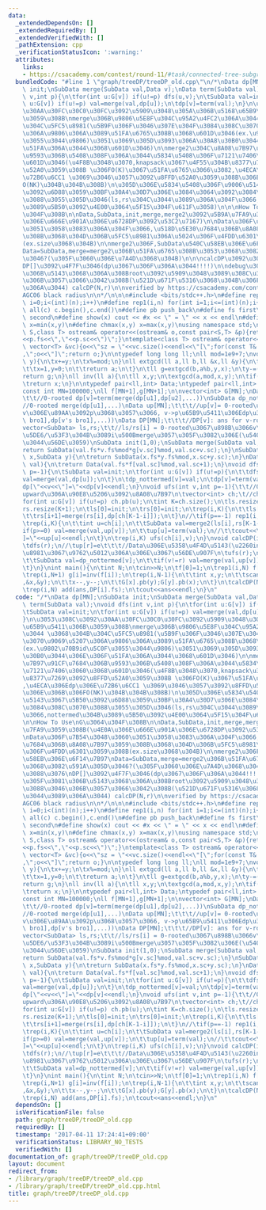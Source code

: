 ```yaml
---
data:
  _extendedDependsOn: []
  _extendedRequiredBy: []
  _extendedVerifiedWith: []
  _pathExtension: cpp
  _verificationStatusIcon: ':warning:'
  attributes:
    links:
    - https://csacademy.com/contest/round-11/#task/connected-tree-subgraphs
  bundledCode: "#line 1 \"graph/treeDP/treeDP_old.cpp\"\n/*\nData dp[MN];\nSubData\
    \ init;\nSubData merge(SubData val,Data v);\nData term(SubData val);\nvoid dfs(int\
    \ v,int p){\n\tfor(int u:G[v]) if(u!=p) dfs(u,v);\n\tSubData val=init;\n\tfor(int\
    \ u:G[v]) if(u!=p) val=merge(val,dp[u]);\n\tdp[v]=term(val);\n}\n\u3053\u308C\u3092\
    \u30AA\u30FC\u30C0\u30FC\u3092\u5909\u3048\u305A\u306B\u5168\u65B9\u5411\u306B\
    \u3059\u308B\nmerge\u306B\u9806\u5E8F\u304C\u95A2\u4FC2\u306A\u3044 \u3068\u304B\
    \u304C\u5FC5\u8981(\u5B9F\u306F\u3046\u307E\u304F\u3084\u308C\u3070\u9069\u5207\
    \u306A\u9806\u306A\u3089\u51FA\u6765\u308B\u3068\u601D\u3046(ex.\u9802\u70B9id\u5C0F\
    \u3055\u3044\u9806)\u3051\u3069\u305D\u3093\u306A\u30A8\u30B0\u3044\u306E\u306F\
    \u51FA\u306A\u3044\u3068\u601D\u3046)\n\nmerge2\u304C\u8A08\u7B97\u91CF\u7684\u306B\
    \u9593\u306B\u5408\u308F\u306A\u3044\u5834\u5408\u306F\u7121\u7406\u3060\u3068\
    \u601D\u3046(\u4F8B\u3048\u3070,knapsack\u3067\u4F55\u304B\u8377\u7269\u3092\u8FFD\
    \u52A0\u3059\u308B \u306FO(K)\u3067\u51FA\u6765\u3066\u3082,\u4ECA\u306Edp\u306E\
    \u72B6\u6CC1 \u3069\u3046\u3057\u3092\u8FFD\u52A0\u3059\u308B\u306E\u306B\u306F\
    O(NK)\u304B\u304B\u308B)\n\u305D\u306E\u5834\u5408\u306F\u9006\u5143\u3067\u5B50\
    \u3092\u6D88\u3059\u30BF\u30A4\u30D7\u306E\u3084\u3064\u3092\u3084\u308C\u3070\
    \u3088\u3055\u305D\u3046(ls,rs\u304C\u3044\u3089\u306A\u304F\u3066,nottermed\u304B\
    \u3089\u5B50\u3092\u4E00\u3064\u5F15\u304F\u611F\u3058)\n\n\nHow To Use\nG\u3064\
    \u304F\u308B\n\nData,SubData,init,merge,merge2\u3092\u5B9A\u7FA9\u3059\u308B(\u4E0A\
    \u306E\u666E\u901A\u306E\u6728DP\u3092\u53C2\u7167)\n\nData\u306F\u7B54\u3048\u3060\
    \u3051\u3058\u3083\u306A\u304F\u3066,\u518D\u5E30\u7684\u306B\u8A08\u7B97\u3059\
    \u308B\u3068\u304D\u306B\u5FC5\u8981\u306A\u5024\u306F\u4FDD\u6301\u3059\u308B\
    (ex.size\u3068\u304B)\n\nmerge2\u306F,SubData\u540C\u58EB\u306E\u6F14\u7B97\n\
    Data=SubData,merge=merge2\u306B\u51FA\u6765\u308B\u3053\u3068\u3082\u591A\u305D\
    \u3046?(\u305F\u3060\u306E\u7A4D\u3068\u304B)\n\n\ncalcDP\u3092\u3088\u3076\n\
    DP[]\u3092\u4F7F\u3046(dp\u3067\u306F\u306A\u3044!!!!)\n\ndebug\u306E\u305F\u3081\
    \u306B\u5143\u3068\u306A\u308Broot\u3092\u5909\u3048\u3089\u308C\u308B\u3088\u3046\
    \u306B\u3057\u3066\u3042\u308B(\u521D\u671F\u5316\u3068\u304B\u306F\u3044\u3089\
    \u306A\u3044) calcDP(N,r)\n\nverified by https://csacademy.com/contest/round-11/#task/connected-tree-subgraphs\n\
    AGC06 black radius\n\n*/\n\n\n#include <bits/stdc++.h>\n#define rep(i,n) for(int\
    \ i=0;i<(int)(n);i++)\n#define rep1(i,n) for(int i=1;i<=(int)(n);i++)\n#define\
    \ all(c) c.begin(),c.end()\n#define pb push_back\n#define fs first\n#define sc\
    \ second\n#define show(x) cout << #x << \" = \" << x << endl\n#define chmin(x,y)\
    \ x=min(x,y)\n#define chmax(x,y) x=max(x,y)\nusing namespace std;\ntemplate<class\
    \ S,class T> ostream& operator<<(ostream& o,const pair<S,T> &p){return o<<\"(\"\
    <<p.fs<<\",\"<<p.sc<<\")\";}\ntemplate<class T> ostream& operator<<(ostream& o,const\
    \ vector<T> &vc){o<<\"sz = \"<<vc.size()<<endl<<\"[\";for(const T& v:vc) o<<v<<\"\
    ,\";o<<\"]\";return o;}\n\ntypedef long long ll;\nll mod=1e9+7;\nvoid add(ll &x,ll\
    \ y){\n\tx+=y;\n\tx%=mod;\n}\nll extgcd(ll a,ll b,ll &x,ll &y){\n\tif(b==0){\n\
    \t\tx=1,y=0;\n\t\treturn a;\n\t}\n\tll g=extgcd(b,a%b,y,x);\n\ty-=(a/b)*x;\n\t\
    return g;\n}\nll inv(ll a){\n\tll x,y;\n\textgcd(a,mod,x,y);\n\tif(x<0) x+=mod;\n\
    \treturn x;\n}\n\ntypedef pair<ll,int> Data;\ntypedef pair<ll,int> SubData;\n\n\
    const int MN=100000;\nll f[MN+1],g[MN+1];\n\nvector<int> G[MN];\nData dp[MN];\t\
    \t\t//0-rooted dp[v]=term(merge(dp[u1],dp[u2],...))\nSubData dp_nottermed[MN];\t\
    //0-rooted merge(dp[u1],...)\nData up[MN];\t\t\t//up[v]= 0-rooted\u3067\u306E\
    v\u306E\u89AA\u3092p\u3068\u3057\u3066, v->p\u65B9\u5411\u306Edp\u306E\u5024 term(merge(up[p],dp[v's\
    \ bro1],dp[v's bro1],...))\nData DP[MN];\t\t\t//DP[v]: ans for v-rooted tree\n\
    vector<SubData> ls,rs;\t\t//ls/rs[i] = 0-rooted\u3067\u898B\u3066v\u306Echildren\u3092\
    \u5DE6/\u53F3\u304B\u3089i\u500Bmerge\u3057\u305F\u3082\u306E(\u5404v\u3067\u4F7F\
    \u3044\u56DE\u3059)\nSubData init(1,0);\nSubData merge(SubData val,Data v){\n\t\
    return SubData(val.fs*v.fs%mod*g[v.sc]%mod,val.sc+v.sc);\n}\nSubData merge2(SubData\
    \ x,SubData y){\n\treturn SubData(x.fs*y.fs%mod,x.sc+y.sc);\n}\nData term(SubData\
    \ val){\n\treturn Data(val.fs*f[val.sc]%mod,val.sc+1);\n}\nvoid dfs(int v,int\
    \ p=-1){\n\tSubData val=init;\n\tfor(int u:G[v]) if(u!=p){\n\t\tdfs(u,v);\n\t\t\
    val=merge(val,dp[u]);\n\t}\n\tdp_nottermed[v]=val;\n\tdp[v]=term(val);\n//\tcout<<\"\
    dp[\"<<v<<\"]=\"<<dp[v]<<endl;\n}\nvoid ufs(int v,int p=-1){\t\t//0-rooted\u3067\
    upward\u306A\u90E8\u5206\u3092\u8A08\u7B97\n\tvector<int> ch;\t//children\n\t\
    for(int u:G[v]) if(u!=p) ch.pb(u);\n\tint K=ch.size();\n\tls.resize(K+1);\n\t\
    rs.resize(K+1);\n\tls[0]=init;\n\trs[0]=init;\n\trep(i,K){\n\t\tls[i+1]=merge(ls[i],dp[ch[i]]);\n\
    \t\trs[i+1]=merge(rs[i],dp[ch[K-1-i]]);\n\t}\n//\tif(p==-1) rep1(i,K) show(ls[i]),show(rs[i]);\n\
    \trep(i,K){\n\t\tint u=ch[i];\n\t\tSubData val=merge2(ls[i],rs[K-1-i]);\n\t\t\
    if(p>=0) val=merge(val,up[v]);\n\t\tup[u]=term(val);\n//\t\tcout<<\"up[\"<<u<<\"\
    ]=\"<<up[u]<<endl;\n\t}\n\trep(i,K) ufs(ch[i],v);\n}\nvoid calcDP(int N,int r=0){\n\
    \tdfs(r);\n//\tup[r]=e\t\t\t//Data\u306E\u5358\u4F4D\u5143(\u2260init)\u304C\u5FC5\
    \u8981\u3067\u9762\u5012\u306A\u306E\u3067\u56DE\u907F\n\tufs(r);\n\trep(v,N){\n\
    \t\tSubData val=dp_nottermed[v];\n\t\tif(v!=r) val=merge(val,up[v]);\n\t\tDP[v]=term(val);\n\
    \t}\n}\nint main(){\n\tint N;\n\tcin>>N;\n\tf[0]=1;\n\trep1(i,N) f[i]=f[i-1]*i%mod;\n\
    \trep(i,N+1) g[i]=inv(f[i]);\n\trep(i,N-1){\n\t\tint x,y;\n\t\tscanf(\"%d %d\"\
    ,&x,&y);\n\t\tx--,y--;\n\t\tG[x].pb(y);G[y].pb(x);\n\t}\n\tcalcDP(N);\n\tll ans=0;\n\
    \trep(i,N) add(ans,DP[i].fs);\n\tcout<<ans<<endl;\n}\n"
  code: "/*\nData dp[MN];\nSubData init;\nSubData merge(SubData val,Data v);\nData\
    \ term(SubData val);\nvoid dfs(int v,int p){\n\tfor(int u:G[v]) if(u!=p) dfs(u,v);\n\
    \tSubData val=init;\n\tfor(int u:G[v]) if(u!=p) val=merge(val,dp[u]);\n\tdp[v]=term(val);\n\
    }\n\u3053\u308C\u3092\u30AA\u30FC\u30C0\u30FC\u3092\u5909\u3048\u305A\u306B\u5168\
    \u65B9\u5411\u306B\u3059\u308B\nmerge\u306B\u9806\u5E8F\u304C\u95A2\u4FC2\u306A\
    \u3044 \u3068\u304B\u304C\u5FC5\u8981(\u5B9F\u306F\u3046\u307E\u304F\u3084\u308C\
    \u3070\u9069\u5207\u306A\u9806\u306A\u3089\u51FA\u6765\u308B\u3068\u601D\u3046\
    (ex.\u9802\u70B9id\u5C0F\u3055\u3044\u9806)\u3051\u3069\u305D\u3093\u306A\u30A8\
    \u30B0\u3044\u306E\u306F\u51FA\u306A\u3044\u3068\u601D\u3046)\n\nmerge2\u304C\u8A08\
    \u7B97\u91CF\u7684\u306B\u9593\u306B\u5408\u308F\u306A\u3044\u5834\u5408\u306F\
    \u7121\u7406\u3060\u3068\u601D\u3046(\u4F8B\u3048\u3070,knapsack\u3067\u4F55\u304B\
    \u8377\u7269\u3092\u8FFD\u52A0\u3059\u308B \u306FO(K)\u3067\u51FA\u6765\u3066\u3082\
    ,\u4ECA\u306Edp\u306E\u72B6\u6CC1 \u3069\u3046\u3057\u3092\u8FFD\u52A0\u3059\u308B\
    \u306E\u306B\u306FO(NK)\u304B\u304B\u308B)\n\u305D\u306E\u5834\u5408\u306F\u9006\
    \u5143\u3067\u5B50\u3092\u6D88\u3059\u30BF\u30A4\u30D7\u306E\u3084\u3064\u3092\
    \u3084\u308C\u3070\u3088\u3055\u305D\u3046(ls,rs\u304C\u3044\u3089\u306A\u304F\
    \u3066,nottermed\u304B\u3089\u5B50\u3092\u4E00\u3064\u5F15\u304F\u611F\u3058)\n\
    \n\nHow To Use\nG\u3064\u304F\u308B\n\nData,SubData,init,merge,merge2\u3092\u5B9A\
    \u7FA9\u3059\u308B(\u4E0A\u306E\u666E\u901A\u306E\u6728DP\u3092\u53C2\u7167)\n\
    \nData\u306F\u7B54\u3048\u3060\u3051\u3058\u3083\u306A\u304F\u3066,\u518D\u5E30\
    \u7684\u306B\u8A08\u7B97\u3059\u308B\u3068\u304D\u306B\u5FC5\u8981\u306A\u5024\
    \u306F\u4FDD\u6301\u3059\u308B(ex.size\u3068\u304B)\n\nmerge2\u306F,SubData\u540C\
    \u58EB\u306E\u6F14\u7B97\nData=SubData,merge=merge2\u306B\u51FA\u6765\u308B\u3053\
    \u3068\u3082\u591A\u305D\u3046?(\u305F\u3060\u306E\u7A4D\u3068\u304B)\n\n\ncalcDP\u3092\
    \u3088\u3076\nDP[]\u3092\u4F7F\u3046(dp\u3067\u306F\u306A\u3044!!!!)\n\ndebug\u306E\
    \u305F\u3081\u306B\u5143\u3068\u306A\u308Broot\u3092\u5909\u3048\u3089\u308C\u308B\
    \u3088\u3046\u306B\u3057\u3066\u3042\u308B(\u521D\u671F\u5316\u3068\u304B\u306F\
    \u3044\u3089\u306A\u3044) calcDP(N,r)\n\nverified by https://csacademy.com/contest/round-11/#task/connected-tree-subgraphs\n\
    AGC06 black radius\n\n*/\n\n\n#include <bits/stdc++.h>\n#define rep(i,n) for(int\
    \ i=0;i<(int)(n);i++)\n#define rep1(i,n) for(int i=1;i<=(int)(n);i++)\n#define\
    \ all(c) c.begin(),c.end()\n#define pb push_back\n#define fs first\n#define sc\
    \ second\n#define show(x) cout << #x << \" = \" << x << endl\n#define chmin(x,y)\
    \ x=min(x,y)\n#define chmax(x,y) x=max(x,y)\nusing namespace std;\ntemplate<class\
    \ S,class T> ostream& operator<<(ostream& o,const pair<S,T> &p){return o<<\"(\"\
    <<p.fs<<\",\"<<p.sc<<\")\";}\ntemplate<class T> ostream& operator<<(ostream& o,const\
    \ vector<T> &vc){o<<\"sz = \"<<vc.size()<<endl<<\"[\";for(const T& v:vc) o<<v<<\"\
    ,\";o<<\"]\";return o;}\n\ntypedef long long ll;\nll mod=1e9+7;\nvoid add(ll &x,ll\
    \ y){\n\tx+=y;\n\tx%=mod;\n}\nll extgcd(ll a,ll b,ll &x,ll &y){\n\tif(b==0){\n\
    \t\tx=1,y=0;\n\t\treturn a;\n\t}\n\tll g=extgcd(b,a%b,y,x);\n\ty-=(a/b)*x;\n\t\
    return g;\n}\nll inv(ll a){\n\tll x,y;\n\textgcd(a,mod,x,y);\n\tif(x<0) x+=mod;\n\
    \treturn x;\n}\n\ntypedef pair<ll,int> Data;\ntypedef pair<ll,int> SubData;\n\n\
    const int MN=100000;\nll f[MN+1],g[MN+1];\n\nvector<int> G[MN];\nData dp[MN];\t\
    \t\t//0-rooted dp[v]=term(merge(dp[u1],dp[u2],...))\nSubData dp_nottermed[MN];\t\
    //0-rooted merge(dp[u1],...)\nData up[MN];\t\t\t//up[v]= 0-rooted\u3067\u306E\
    v\u306E\u89AA\u3092p\u3068\u3057\u3066, v->p\u65B9\u5411\u306Edp\u306E\u5024 term(merge(up[p],dp[v's\
    \ bro1],dp[v's bro1],...))\nData DP[MN];\t\t\t//DP[v]: ans for v-rooted tree\n\
    vector<SubData> ls,rs;\t\t//ls/rs[i] = 0-rooted\u3067\u898B\u3066v\u306Echildren\u3092\
    \u5DE6/\u53F3\u304B\u3089i\u500Bmerge\u3057\u305F\u3082\u306E(\u5404v\u3067\u4F7F\
    \u3044\u56DE\u3059)\nSubData init(1,0);\nSubData merge(SubData val,Data v){\n\t\
    return SubData(val.fs*v.fs%mod*g[v.sc]%mod,val.sc+v.sc);\n}\nSubData merge2(SubData\
    \ x,SubData y){\n\treturn SubData(x.fs*y.fs%mod,x.sc+y.sc);\n}\nData term(SubData\
    \ val){\n\treturn Data(val.fs*f[val.sc]%mod,val.sc+1);\n}\nvoid dfs(int v,int\
    \ p=-1){\n\tSubData val=init;\n\tfor(int u:G[v]) if(u!=p){\n\t\tdfs(u,v);\n\t\t\
    val=merge(val,dp[u]);\n\t}\n\tdp_nottermed[v]=val;\n\tdp[v]=term(val);\n//\tcout<<\"\
    dp[\"<<v<<\"]=\"<<dp[v]<<endl;\n}\nvoid ufs(int v,int p=-1){\t\t//0-rooted\u3067\
    upward\u306A\u90E8\u5206\u3092\u8A08\u7B97\n\tvector<int> ch;\t//children\n\t\
    for(int u:G[v]) if(u!=p) ch.pb(u);\n\tint K=ch.size();\n\tls.resize(K+1);\n\t\
    rs.resize(K+1);\n\tls[0]=init;\n\trs[0]=init;\n\trep(i,K){\n\t\tls[i+1]=merge(ls[i],dp[ch[i]]);\n\
    \t\trs[i+1]=merge(rs[i],dp[ch[K-1-i]]);\n\t}\n//\tif(p==-1) rep1(i,K) show(ls[i]),show(rs[i]);\n\
    \trep(i,K){\n\t\tint u=ch[i];\n\t\tSubData val=merge2(ls[i],rs[K-1-i]);\n\t\t\
    if(p>=0) val=merge(val,up[v]);\n\t\tup[u]=term(val);\n//\t\tcout<<\"up[\"<<u<<\"\
    ]=\"<<up[u]<<endl;\n\t}\n\trep(i,K) ufs(ch[i],v);\n}\nvoid calcDP(int N,int r=0){\n\
    \tdfs(r);\n//\tup[r]=e\t\t\t//Data\u306E\u5358\u4F4D\u5143(\u2260init)\u304C\u5FC5\
    \u8981\u3067\u9762\u5012\u306A\u306E\u3067\u56DE\u907F\n\tufs(r);\n\trep(v,N){\n\
    \t\tSubData val=dp_nottermed[v];\n\t\tif(v!=r) val=merge(val,up[v]);\n\t\tDP[v]=term(val);\n\
    \t}\n}\nint main(){\n\tint N;\n\tcin>>N;\n\tf[0]=1;\n\trep1(i,N) f[i]=f[i-1]*i%mod;\n\
    \trep(i,N+1) g[i]=inv(f[i]);\n\trep(i,N-1){\n\t\tint x,y;\n\t\tscanf(\"%d %d\"\
    ,&x,&y);\n\t\tx--,y--;\n\t\tG[x].pb(y);G[y].pb(x);\n\t}\n\tcalcDP(N);\n\tll ans=0;\n\
    \trep(i,N) add(ans,DP[i].fs);\n\tcout<<ans<<endl;\n}\n"
  dependsOn: []
  isVerificationFile: false
  path: graph/treeDP/treeDP_old.cpp
  requiredBy: []
  timestamp: '2017-04-11 17:24:41+09:00'
  verificationStatus: LIBRARY_NO_TESTS
  verifiedWith: []
documentation_of: graph/treeDP/treeDP_old.cpp
layout: document
redirect_from:
- /library/graph/treeDP/treeDP_old.cpp
- /library/graph/treeDP/treeDP_old.cpp.html
title: graph/treeDP/treeDP_old.cpp
---
```

